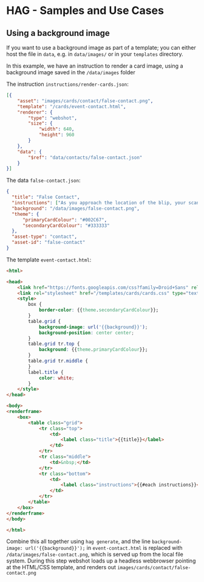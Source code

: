 # HAG - Samples and Use Cases

## Using a background image

If you want to use a background image as part of a template; you can either host the file in `data`, e.g. in `data/images/` or in your `templates` directory.

In this example, we have an instruction to render a card image, using a background image saved in the `/data/images` folder

The instruction `instructions/render-cards.json`:
```json
[{
    "asset": "images/cards/contact/false-contact.png",
    "template": "/cards/event-contact.html",
    "renderer": {
        "type": "webshot",
        "size": {
            "width": 640,
            "height": 960
        }
    },
    "data": {
        "$ref": "data/contacts/false-contact.json"
    }
}]
```

The data `false-contact.json`:
```json
{
  "title": "False Contact",
  "instructions": ["As you approach the location of the blip, your scanner stops making noise.", "Must have been a false positive."],
  "background": "/data/images/false-contact.png",
  "theme": {
      "primaryCardColour": "#002C67",
      "secondaryCardColour": "#333333"
  },
  "asset-type": "contact",
  "asset-id": "false-contact"
}
```

The template `event-contact.html`:
```html
<html>

<head>
    <link href="https://fonts.googleapis.com/css?family=Droid+Sans" rel="stylesheet" type="text/css">
    <link rel="stylesheet" href="/templates/cards/cards.css" type="text/css">
    <style>
        box {
            border-color: {{theme.secondaryCardColour}};
        }
        table.grid {
            background-image: url('{{background}}');
            background-position: center center;
        }
        table.grid tr.top {
            background: {{theme.primaryCardColour}};
        }
        table.grid tr.middle {
        }
        label.title {
            color: white;
        }
    </style>
</head>

<body>
<renderframe>
    <box>
        <table class="grid">
            <tr class="top">
                <td>
                    <label class="title">{{title}}</label>
                </td>
            </tr>
            <tr class="middle">
                <td>&nbsp;</td>
            </tr>
            <tr class="bottom">
                <td>
                    <label class="instructions">{{#each instructions}}<p>{{this}}</p>{{/each}}</label>
                </td>
            </tr>
        </table>
    </box>
</renderframe>
</body>

</html>
```

Combine this all together using `hag generate`, and the line `background-image: url('{{background}}');` in `event-contact.html` is replaced with `/data/images/false-contact.png`, which is served up from the local file system. During this step webshot loads up a headless webbrowser pointing at the HTML/CSS template, and renders out `images/cards/contact/false-contact.png`
